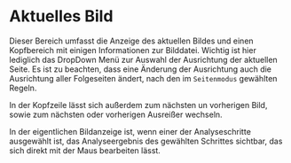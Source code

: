 # Aktuelles Bild

Dieser Bereich umfasst die Anzeige des aktuellen Bildes und einen Kopfbereich mit einigen Informationen zur Bilddatei. Wichtig ist hier lediglich das DropDown Menü zur Auswahl der Ausrichtung der aktuellen Seite. Es ist zu beachten, dass eine Änderung der Ausrichtung auch die Ausrichtung aller Folgeseiten ändert, nach den im `Seitenmodus` gewählten Regeln. 



In der Kopfzeile lässt sich außerdem zum nächsten un vorherigen Bild, sowie zum nächsten oder vorherigen Ausreißer wechseln.

In der eigentlichen Bildanzeige ist, wenn einer der Analyseschritte ausgewählt ist, das Analyseergebnis des gewählten Schrittes sichtbar, das sich direkt mit der Maus bearbeiten lässt. 

